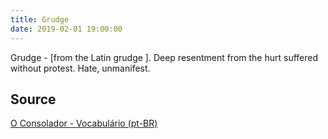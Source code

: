 ```yaml
---
title: Grudge
date: 2019-02-01 19:00:00
---
```


Grudge - [from the Latin grudge ]. Deep resentment from the hurt suffered without protest. Hate, unmanifest.

## Source
[O Consolador - Vocabulário (pt-BR)](http://www.oconsolador.com.br/linkfixo/vocabulario/principal.html)
